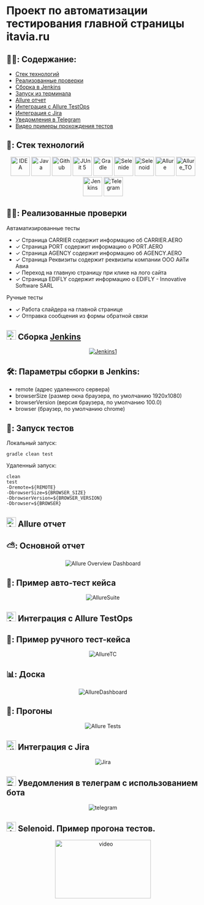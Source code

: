 # Проект по автоматизации тестирования главной страницы itavia.ru


## :man_student:: Содержание:

- [Стек технологий](#earth_africa-Стек-технологий)
- [Реализованные проверки](#earth_africa-Реализованные-проверки)
- [Сборка в Jenkins](#earth_africa-Jenkins-job)
- [Запуск из терминала](#earth_africa-Запуск-тестов-из-терминала)
- [Allure отчет](#earth_africa-Allure-отчет)
- [Интеграция с Allure TestOps](#earth_africa-Интеграция-c-Allure-TestOps)
- [Интеграция с Jira](#earth_africa-Интеграция-c-Jira)
- [Уведомления в Telegram](#earth_africa-Уведомление-в-Telegram-при-помощи-бота)
- [Видео примеры прохождения тестов](#earth_africa-Примеры-видео-о-прохождении-тестов)

## 🧰: Стек технологий

<p align="center">
<a href="https://www.jetbrains.com/idea/"><img src="images/logo/Idea.svg" width="50" height="50"  alt="IDEA"/></a>
<a href="https://www.java.com/"><img src="images/logo/Java.svg" width="50" height="50"  alt="Java"/></a>
<a href="https://github.com/"><img src="images/logo/GitHub.svg" width="50" height="50"  alt="Github"/></a>
<a href="https://junit.org/junit5/"><img src="images/logo/Junit5.svg" width="50" height="50"  alt="JUnit 5"/></a>
<a href="https://gradle.org/"><img src="images/logo/Gradle.svg" width="50" height="50"  alt="Gradle"/></a>
<a href="https://selenide.org/"><img src="images/logo/Selenide.svg" width="50" height="50"  alt="Selenide"/></a>
<a href="https://aerokube.com/selenoid/"><img src="images/logo/Selenoid.svg" width="50" height="50"  alt="Selenoid"/></a>
<a href="https://github.com/allure-framework/allure2"><img src="images/logo/Allure.svg" width="50" height="50"  alt="Allure"/></a>
<a href="https://https://qameta.io/"><img src="images/logo/Allure_TO.svg" width="50" height="50"  alt="Allure_TO"/></a>
<a href="https://www.jenkins.io/"><img src="images/logo/Jenkins.svg" width="50" height="50"  alt="Jenkins"/></a>
<a href="https://https://telegram.org/"><img src="images/logo/Telegram.svg" width="50" height="50"  alt="Telegram"/></a>
</p>

## :male_detective:: Реализованные проверки

Автаматизированные тесты
- ✓ Страница CARRIER содержит информацию об CARRIER.AERO 
- ✓ Страница PORT содержит информацию о PORT.AERO
- ✓ Страница AGENCY содержит информацию об AGENCY.AERO
- ✓ Страница Реквизиты содержит реквизиты компании OOO АйТи Авиа
- ✓ Переход на главную страницу при клике на лого сайта
- ✓ Cтраница EDIFLY содержит информацию о EDIFLY - Innovative Software SARL

Ручные тесты
- ✓ Работа слайдера на главной странице
- ✓ Отправка сообщения из формы обратной связи

## <img src="images/logo/Jenkins.svg" width="25" height="25"  alt="Jenkins"/></a> Сборка <a target="_blank" href="https://jenkins.autotests.cloud/job/017-dumyka-itavia/"> Jenkins </a>
<p align="center">
<a href="https://jenkins.autotests.cloud/job/017-dumyka-itavia/"><img src="images/screens/Jenkins1.jpg" alt="Jenkins1"/></a>
</p>

## :hammer_and_wrench:: Параметры сборки в Jenkins:
- remote (адрес удаленного сервера)
- browserSize (размер окна браузера, по умолчанию 1920x1080)
- browserVersion (версия браузера, по умолчанию 100.0)
- browser (браузер, по умолчанию chrome)

## :rocket:: Запуск тестов
Локальный запуск:
```
gradle clean test
```

Удаленный запуск:
```
clean
test
-Dremote=${REMOTE}
-DbrowserSize=${BROWSER_SIZE}
-DbrowserVersion=${BROWSER_VERSION}
-Dbrowser=${BROWSER}
```

## <img src="images/logo/Allure.svg" width="25" height="25"  alt="Allure"/></a> Allure отчет <a target="_blank" href="https://jenkins.autotests.cloud/job/IBS_test/allure/"></a>

## ⛅: Основной отчет
<p align="center">
<img title="Allure Overview Dashboard" src="images/screens/Allure.jpg">
</p>

## 🧪: Пример авто-тест кейса
<p align="center">
<img title="AllureSuite" src="images/screens/AllureSuite.jpg">
</p>

## <img src="images/logo/Allure.svg" width="25" height="25"  alt="Allure_TO"/></a> Интеграция с Allure TestOps <a target="_blank" href="https://allure.autotests.cloud/project/1858/dashboards"></a>

## :pinching_hand:: Пример ручного тест-кейса
<p align="center">
<img title="AllureTC" src="images/screens/AllureTC.jpg">
</p>

## :bar_chart:: Доска
<p align="center">
<img title="AllureDashboard" src="images/screens/AllureDashboard.jpg">
</p>

## :runner:: Прогоны
<p align="center">
<img title="Allure Tests" src="images/screens/AllureLaunches.jpg">
</p>

## <img src="images/logo/Jira.svg" width="25" height="25"  alt="Jira"/></a> Интеграция с Jira <a target="_blank" href="https://jira.autotests.cloud/browse/HOMEWORK-519"></a>

<p align="center">
<img title="Jira" src="images/screens/Jira.jpg">
</p>

## <img src="images/logo/Telegram.svg" width="25" height="25"  alt="Telegram"/></a> Уведомления в телеграм с использованием бота 

<p align="center">
<img title="telegram" src="images/screens/telegram.jpg">
</p>

## <img src="images/logo/Selenoid.svg" width="25" height="25" alt="Jenkins"/></a> Selenoid. Пример прогона тестов. <a target="_blank" href="https://selenoid.autotests.cloud/gif/example.gif"> </a>

<p align="center">
<img title="Selenoid Video" src="images/gif/example.gif" width="250" height="153"  alt="video"> 
</p>


